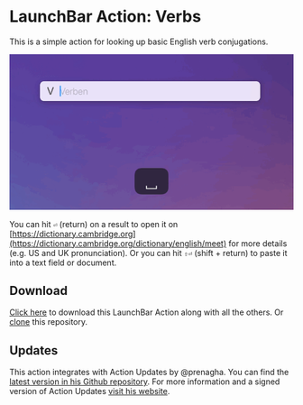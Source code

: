 # LaunchBar Action: Verbs

This is a simple action for looking up basic English verb conjugations. 

<img src="01.gif" width="790"/> 

You can hit `⏎` (return) on a result to open it on [https://dictionary.cambridge.org](https://dictionary.cambridge.org/dictionary/english/meet) for more details (e.g. US and UK pronunciation). Or you can hit `⇧⏎` (shift + return) to paste it into a text field or document.

## Download

[Click here](https://github.com/Ptujec/LaunchBar/archive/refs/heads/master.zip) to download this LaunchBar Action along with all the others. Or [clone](https://docs.github.com/en/repositories/creating-and-managing-repositories/cloning-a-repository) this repository.

## Updates

This action integrates with Action Updates by @prenagha. You can find the [latest version in his Github repository](https://github.com/prenagha/launchbar). For more information and a signed version of Action Updates [visit his website](https://renaghan.com/launchbar/action-updates/).